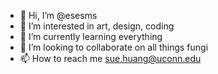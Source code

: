 - 👋 Hi, I’m @esesms
- 👀 I’m interested in art, design, coding
- 🌱 I’m currently learning everything
- 💞️ I’m looking to collaborate on all things fungi
- 📫 How to reach me sue.huang@uconn.edu

<!---
esesms/esesms is a ✨ special ✨ repository because its `README.md` (this file) appears on your GitHub profile.
You can click the Preview link to take a look at your changes.
--->
